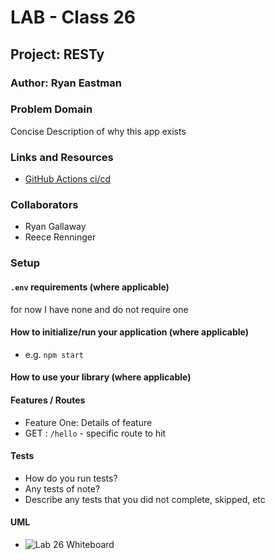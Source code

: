 # LAB - Class 26

## Project: RESTy

### Author: Ryan Eastman

### Problem Domain

Concise Description of why this app exists

### Links and Resources

- [GitHub Actions ci/cd](https://github.com/rkgallaway/server-deployment-practice-d51/actions)
<!-- - [back-end server url](http://xyz.com) (when applicable)
- [front-end application](http://xyz.com) (when applicable) -->

### Collaborators

- Ryan Gallaway
- Reece Renninger

### Setup

#### `.env` requirements (where applicable)

for now I have none and do not require one

#### How to initialize/run your application (where applicable)

- e.g. `npm start`

#### How to use your library (where applicable)

#### Features / Routes

- Feature One: Details of feature
- GET : `/hello` - specific route to hit

#### Tests

- How do you run tests?
- Any tests of note?
- Describe any tests that you did not complete, skipped, etc

#### UML

- ![Lab 26 Whiteboard]()
